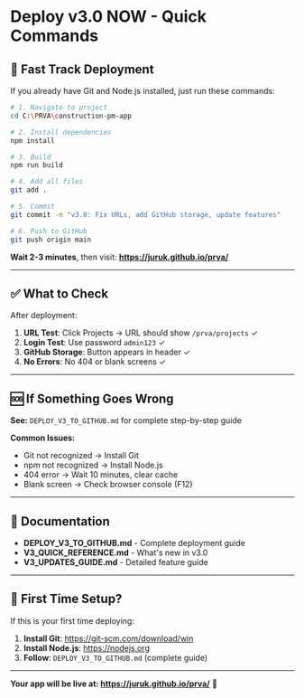 # Deploy v3.0 NOW - Quick Commands

## 🚀 Fast Track Deployment

If you already have Git and Node.js installed, just run these commands:

```bash
# 1. Navigate to project
cd C:\PRVA\construction-pm-app

# 2. Install dependencies
npm install

# 3. Build
npm run build

# 4. Add all files
git add .

# 5. Commit
git commit -m "v3.0: Fix URLs, add GitHub storage, update features"

# 6. Push to GitHub
git push origin main
```

**Wait 2-3 minutes**, then visit: **https://juruk.github.io/prva/**

---

## ✅ What to Check

After deployment:

1. **URL Test**: Click Projects → URL should show `/prva/projects` ✓
2. **Login Test**: Use password `admin123` ✓
3. **GitHub Storage**: Button appears in header ✓
4. **No Errors**: No 404 or blank screens ✓

---

## 🆘 If Something Goes Wrong

**See:** `DEPLOY_V3_TO_GITHUB.md` for complete step-by-step guide

**Common Issues:**
- Git not recognized → Install Git
- npm not recognized → Install Node.js
- 404 error → Wait 10 minutes, clear cache
- Blank screen → Check browser console (F12)

---

## 📖 Documentation

- **DEPLOY_V3_TO_GITHUB.md** - Complete deployment guide
- **V3_QUICK_REFERENCE.md** - What's new in v3.0
- **V3_UPDATES_GUIDE.md** - Detailed feature guide

---

## 🎯 First Time Setup?

If this is your first time deploying:

1. **Install Git**: https://git-scm.com/download/win
2. **Install Node.js**: https://nodejs.org
3. **Follow**: `DEPLOY_V3_TO_GITHUB.md` (complete guide)

---

**Your app will be live at: https://juruk.github.io/prva/** 🎉

